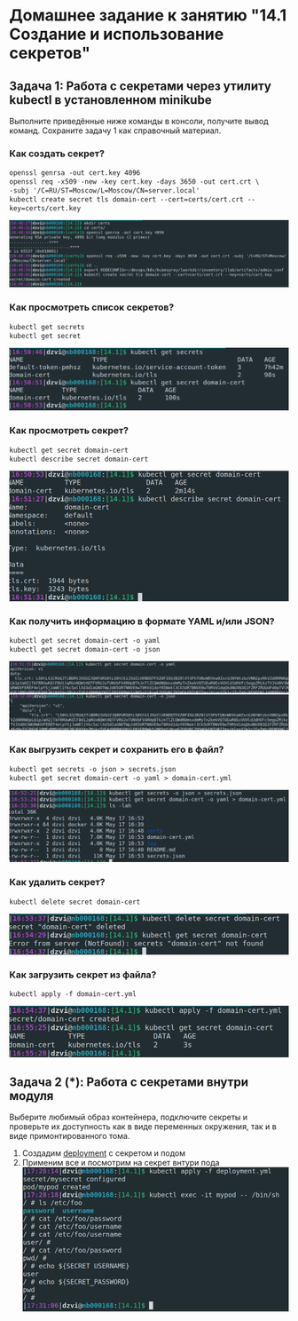 # Домашнее задание к занятию "14.1 Создание и использование секретов"

## Задача 1: Работа с секретами через утилиту kubectl в установленном minikube

Выполните приведённые ниже команды в консоли, получите вывод команд. Сохраните
задачу 1 как справочный материал.

### Как создать секрет?

```
openssl genrsa -out cert.key 4096
openssl req -x509 -new -key cert.key -days 3650 -out cert.crt \
-subj '/C=RU/ST=Moscow/L=Moscow/CN=server.local'
kubectl create secret tls domain-cert --cert=certs/cert.crt --key=certs/cert.key
```
![create](img/create.png)


### Как просмотреть список секретов?

```
kubectl get secrets
kubectl get secret
```
![get](img/get.png)

### Как просмотреть секрет?

```
kubectl get secret domain-cert
kubectl describe secret domain-cert
```
![watch](img/watch.png)

### Как получить информацию в формате YAML и/или JSON?

```
kubectl get secret domain-cert -o yaml
kubectl get secret domain-cert -o json
```
![watch](img/watch_yaml.png)
![watch](img/watch_json.png)

### Как выгрузить секрет и сохранить его в файл?

```
kubectl get secrets -o json > secrets.json
kubectl get secret domain-cert -o yaml > domain-cert.yml
```
![save](img/save.png)

### Как удалить секрет?

```
kubectl delete secret domain-cert
```
![delete](img/delete.png)

### Как загрузить секрет из файла?

```
kubectl apply -f domain-cert.yml
```
![load](img/load.png)

## Задача 2 (*): Работа с секретами внутри модуля

Выберите любимый образ контейнера, подключите секреты и проверьте их доступность
как в виде переменных окружения, так и в виде примонтированного тома.

1. Создадим [deployment](deployment.yml) c секретом и подом
2. Применим все и посмотрим на секрет внтури пода
   ![res](img/res2.png)